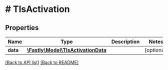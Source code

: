 # # TlsActivation

## Properties

Name | Type | Description | Notes
------------ | ------------- | ------------- | -------------
**data** | [**\Fastly\Model\TlsActivationData**](TlsActivationData.md) |  | [optional]

[[Back to API list]](../../README.md#endpoints) [[Back to README]](../../README.md)
